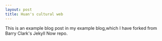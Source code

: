 ```yaml
---
layout: post
title: Huan's cultural web
---
```


This is an example blog post in my example blog,which I have forked from Barry Clark's Jekyll Now repo.

